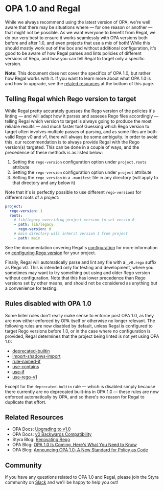 # OPA 1.0 and Regal

While we always recommend using the latest version of OPA, we're well aware that there may be situations where — for
one reason or another — that might not be possible. As we want everyone to benefit from Regal, we do our very best to
ensure it works seamlessly with OPA versions both before and after 1.0, and even projects that use a mix of both! While
this should mostly work out of the box and without additional configuration, it's good to be aware of how Regal parses
and lints policies of different versions of Rego, and how you can tell Regal to target only a specific version.

**Note:** This document does not cover the specifics of OPA 1.0, but rather how Regal works with it. If you want to
learn more about what OPA 1.0 is and how to upgrade, see the [related resources](#related-resources) at the bottom of
this page.

## Telling Regal which Rego version to target

While Regal pretty accurately guesses the Rego version of the policies it's linting — and will adapt how it parses and
asseses Rego files accordingly — telling Regal which version to target is always going to produce the most reliable
results — and much faster too! Guessing which Rego version to target often involves multiple passes of parsing, and
as some files are both valid Rego v0 and v1, there will always be some ambiguity. In order to avoid this, our
recommendation is to always provide Regal with the Rego version(s) targeted. This can be done in a couple of ways, and
the precedence of these methods is as listed below:

1. Setting the `rego-version` configuration option under `project.roots` attribute
2. Setting the `rego-version` configuration option under `project` attribute
3. Setting the `rego_version` in a `.manifest` file in any directory (will apply to that directory and any below it)

Note that it's is perfectly possible to use different `rego-version`s for different roots of a project:

```yaml
project:
  rego-version: 1
  roots:
    # lib/legacy overriding project version to set versin 0
    - path: lib/legacy
      rego-version: 0
    # main directory will inherit version 1 from project
    - path: main
```

See the documentation covering Regal's [configuration](https://docs.styra.com/regal#configuration) for more information
on [configuring Rego version](https://docs.styra.com/regal#configuring-rego-version) for your project.

Finally, Regal will automatically parse and lint any file with a `_v0.rego` suffix as Rego v0. This is intended only
for testing and development, where you sometimes may want to try something out using and older Rego version without
configuration. Note that this has lower precedence than Rego versions set by other means, and should not be considered
as anything but a convenience for testing.

## Rules disabled with OPA 1.0

Some linter rules don't really make sense to enforce post OPA 1.0, as they are now either enforced by OPA itself or
otherwise no longer relevant. The following rules are now disabled by default, unless Regal is configured to target
Rego versions before 1.0, or in the case where no configuration is provided, Regal determines that the project being
linted is not yet using OPA 1.0:

- [deprecated-builtin](https://docs.styra.com/regal/rules/bugs/deprecated-builtin)
- [import-shadows-import](https://docs.styra.com/regal/rules/imports/import-shadows-import)
- [rule-named-if](https://docs.styra.com/regal/rules/bugs/rule-named-if)
- [use-contains](https://docs.styra.com/regal/rules/idiomatic/use-contains)
- [use-if](https://docs.styra.com/regal/rules/idiomatic/use-if)
- [use-rego-v1](https://docs.styra.com/regal/rules/imports/use-rego-v1)

Except for the `deprecated-bultin` rule — which is disabled simply because there currently are no deprecated built-ins
in OPA 1.0 — these rules are now enforced automatically by OPA, and so there's no reason for Regal to duplicate that
effort.

## Related Resources

- OPA Docs: [Upgrading to v1.0](https://www.openpolicyagent.org/docs/v0-upgrade/)
- OPA Docs: [v0 Backwards Compatibility](https://www.openpolicyagent.org/docs/v0-compatibility/)
- Styra Blog: [Renovating Rego](https://www.styra.com/blog/renovating-rego/)
- OPA Blog: [OPA 1.0 Is Coming, Here's What You Need to Know](https://blog.openpolicyagent.org/opa-1-0-is-coming-heres-what-you-need-to-know-c8fb0d258368)
- OPA Blog: [Announcing OPA 1.0: A New Standard for Policy as Code](https://blog.openpolicyagent.org/announcing-opa-1-0-a-new-standard-for-policy-as-code-a6d8427ee828)

## Community

If you have any questions related to OPA 1.0 and Regal, please join the Styra community on
[Slack](https://inviter.co/styra) and we'll be happy to help you out!
